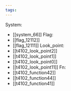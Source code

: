 ```yaml
---
tags:
---
```

System:
- [[system_66]]
Flag:
- [[flag_12112]]
- [[flag_12111]]
Look_point:
- [[t4102_look_point2]]
- [[t4102_look_point1]]
- [[t4102_look_point0]]
- [[t4102_look_point11]]
Fn:
- [[t4102_function42]]
- [[t4102_function44]]
- [[t4102_function41]]
